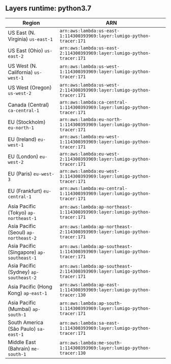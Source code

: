 Layers runtime: python3.7
----
| Region | ARN |
| --- | --- |
|US East (N. Virginia)  `us-east-1`|`arn:aws:lambda:us-east-1:114300393969:layer:lumigo-python-tracer:171`|
|US East (Ohio)  `us-east-2`|`arn:aws:lambda:us-east-2:114300393969:layer:lumigo-python-tracer:171`|
|US West (N. California)  `us-west-1`|`arn:aws:lambda:us-west-1:114300393969:layer:lumigo-python-tracer:171`|
|US West (Oregon)  `us-west-2`|`arn:aws:lambda:us-west-2:114300393969:layer:lumigo-python-tracer:171`|
|Canada (Central)  `ca-central-1`|`arn:aws:lambda:ca-central-1:114300393969:layer:lumigo-python-tracer:171`|
|EU (Stockholm)  `eu-north-1`|`arn:aws:lambda:eu-north-1:114300393969:layer:lumigo-python-tracer:171`|
|EU (Ireland)  `eu-west-1`|`arn:aws:lambda:eu-west-1:114300393969:layer:lumigo-python-tracer:171`|
|EU (London)  `eu-west-2`|`arn:aws:lambda:eu-west-2:114300393969:layer:lumigo-python-tracer:171`|
|EU (Paris)  `eu-west-3`|`arn:aws:lambda:eu-west-3:114300393969:layer:lumigo-python-tracer:171`|
|EU (Frankfurt)  `eu-central-1`|`arn:aws:lambda:eu-central-1:114300393969:layer:lumigo-python-tracer:171`|
|Asia Pacific (Tokyo)  `ap-northeast-1`|`arn:aws:lambda:ap-northeast-1:114300393969:layer:lumigo-python-tracer:171`|
|Asia Pacific (Seoul)  `ap-northeast-2`|`arn:aws:lambda:ap-northeast-2:114300393969:layer:lumigo-python-tracer:171`|
|Asia Pacific (Singapore)  `ap-southeast-1`|`arn:aws:lambda:ap-southeast-1:114300393969:layer:lumigo-python-tracer:171`|
|Asia Pacific (Sydney)  `ap-southeast-2`|`arn:aws:lambda:ap-southeast-2:114300393969:layer:lumigo-python-tracer:171`|
|Asia Pacific (Hong Kong)  `ap-east-1`|`arn:aws:lambda:ap-east-1:114300393969:layer:lumigo-python-tracer:130`|
|Asia Pacific (Mumbai)  `ap-south-1`|`arn:aws:lambda:ap-south-1:114300393969:layer:lumigo-python-tracer:171`|
|South America (São Paulo)  `sa-east-1`|`arn:aws:lambda:sa-east-1:114300393969:layer:lumigo-python-tracer:171`|
|Middle East (Bahrain)  `me-south-1`|`arn:aws:lambda:me-south-1:114300393969:layer:lumigo-python-tracer:130`|
